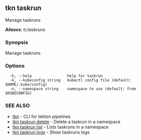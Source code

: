 ## tkn taskrun

Manage taskruns

***Aliases**: tr,taskruns*

### Synopsis

Manage taskruns

### Options

```
  -h, --help                help for taskrun
  -k, --kubeconfig string   kubectl config file (default: $HOME/.kube/config)
  -n, --namespace string    namespace to use (default: from $KUBECONFIG)
```

### SEE ALSO

* [tkn](tkn.md)	 - CLI for tekton pipelines
* [tkn taskrun delete](tkn_taskrun_delete.md)	 - Delete a taskrun in a namespace
* [tkn taskrun list](tkn_taskrun_list.md)	 - Lists taskruns in a namespace
* [tkn taskrun logs](tkn_taskrun_logs.md)	 - Show taskruns logs

